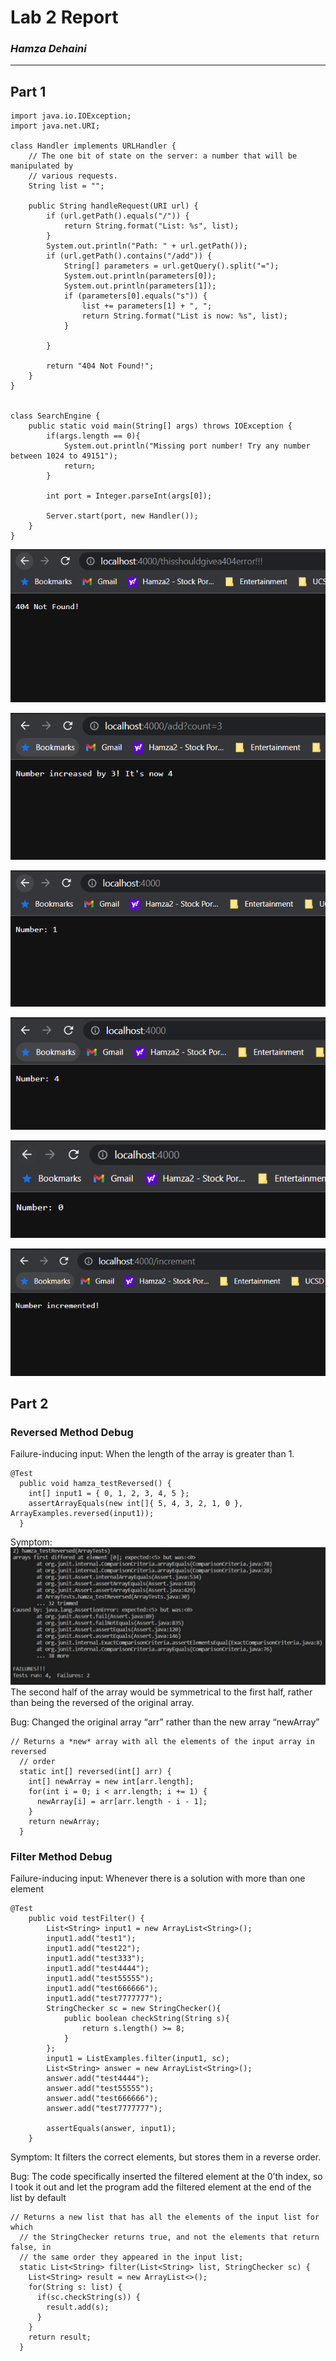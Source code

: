 # **Lab 2 Report**
### *Hamza Dehaini*

---

## Part 1

```
import java.io.IOException;
import java.net.URI;

class Handler implements URLHandler {
    // The one bit of state on the server: a number that will be manipulated by
    // various requests.
    String list = "";

    public String handleRequest(URI url) {
        if (url.getPath().equals("/")) {
            return String.format("List: %s", list);
        }
        System.out.println("Path: " + url.getPath());
        if (url.getPath().contains("/add")) {
            String[] parameters = url.getQuery().split("=");
            System.out.println(parameters[0]);
            System.out.println(parameters[1]);
            if (parameters[0].equals("s")) {
                list += parameters[1] + ", ";
                return String.format("List is now: %s", list);
            }
            
        }
        
        return "404 Not Found!";
    }
}


class SearchEngine {
    public static void main(String[] args) throws IOException {
        if(args.length == 0){
            System.out.println("Missing port number! Try any number between 1024 to 49151");
            return;
        }

        int port = Integer.parseInt(args[0]);

        Server.start(port, new Handler());
    }
}
```

![Image](pictures\labReport2\404errorpage.PNG)

![Image](pictures\labReport2\addincrement.PNG)

![Image](pictures\labReport2\afterincremented.PNG)

![Image](pictures\labReport2\afterincremented3.PNG)

![Image](pictures\labReport2\firstpage.PNG)

![Image](pictures\labReport2\incrementedpic.PNG)



## Part 2

### Reversed Method Debug

Failure-inducing input:
When the length of the array is greater than 1.
```
@Test
  public void hamza_testReversed() {
    int[] input1 = { 0, 1, 2, 3, 4, 5 };
    assertArrayEquals(new int[]{ 5, 4, 3, 2, 1, 0 }, ArrayExamples.reversed(input1));
  }
```

Symptom:
![Image](pictures\labReport2\reverseSymptom15l.JPG)
The second half of the array would be symmetrical to the first half, rather than being the reversed of the original array.


Bug:
Changed the original array “arr” rather than the new array “newArray”
```
// Returns a *new* array with all the elements of the input array in reversed
  // order
  static int[] reversed(int[] arr) {
    int[] newArray = new int[arr.length];
    for(int i = 0; i < arr.length; i += 1) {
      newArray[i] = arr[arr.length - i - 1];
    }
    return newArray;
  }
```

### Filter Method Debug

Failure-inducing input:
Whenever there is a solution with more than one element

```
@Test
    public void testFilter() {
        List<String> input1 = new ArrayList<String>();
        input1.add("test1");
        input1.add("test22");
        input1.add("test333");
        input1.add("test4444");
        input1.add("test55555");
        input1.add("test666666");
        input1.add("test7777777");
        StringChecker sc = new StringChecker(){
            public boolean checkString(String s){
                return s.length() >= 8;
            }
        };
        input1 = ListExamples.filter(input1, sc);
        List<String> answer = new ArrayList<String>();
        answer.add("test4444");
        answer.add("test55555");
        answer.add("test666666");
        answer.add("test7777777");
       
        assertEquals(answer, input1);
    }
```

Symptom:
It filters the correct elements, but stores them in a reverse order.



Bug:
The code specifically inserted the filtered element at the 0’th index, so I took it out and let the program add the filtered element at the end of the list by default	

```
// Returns a new list that has all the elements of the input list for which
  // the StringChecker returns true, and not the elements that return false, in
  // the same order they appeared in the input list;
  static List<String> filter(List<String> list, StringChecker sc) {
    List<String> result = new ArrayList<>();
    for(String s: list) {
      if(sc.checkString(s)) {
        result.add(s);
      }
    }
    return result;
  }
```